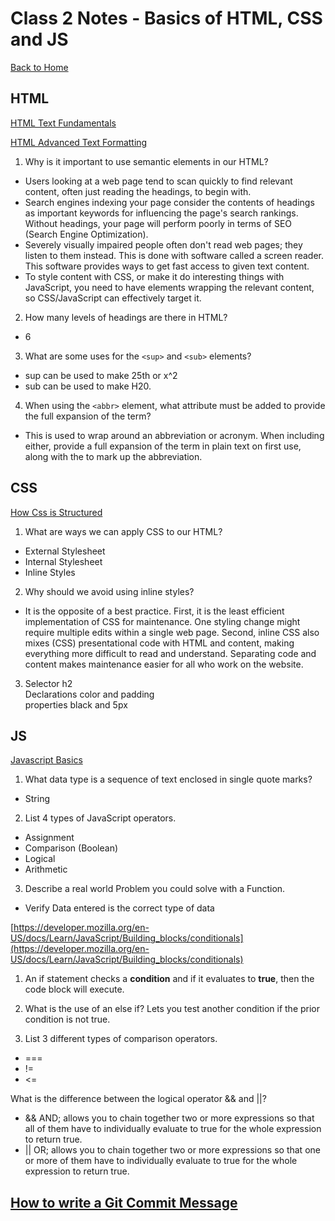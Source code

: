 # Class 2 Notes - Basics of HTML, CSS and JS 

[Back to Home](../README.md)

## HTML

[HTML Text Fundamentals](https://developer.mozilla.org/en-US/docs/Learn/HTML/Introduction_to_HTML/HTML_text_fundamentals)

[HTML Advanced Text Formatting](https://developer.mozilla.org/en-US/docs/Learn/HTML/Introduction_to_HTML/Advanced_text_formatting)

1) Why is it important to use semantic elements in our HTML?

+ Users looking at a web page tend to scan quickly to find relevant content, often just reading the headings, to begin with. 
+ Search engines indexing your page consider the contents of headings as important keywords for influencing the page's search rankings. Without headings, your page will perform poorly in terms of SEO (Search Engine Optimization).
+ Severely visually impaired people often don't read web pages; they listen to them instead. This is done with software called a screen reader. This software provides ways to get fast access to given text content.
+ To style content with CSS, or make it do interesting things with JavaScript, you need to have elements wrapping the relevant content, so CSS/JavaScript can effectively target it.

2) How many levels of headings are there in HTML?
 + 6

3) What are some uses for the `<sup>` and `<sub>` elements?
 + sup can be used to make 25th or x^2
 + sub can be used to make H20.

4) When using the `<abbr>` element, what attribute must be added to provide the full expansion of the term?

+  This is used to wrap around an abbreviation or acronym. When including either, provide a full expansion of the term in plain text on first use, along with the <abbr> to mark up the abbreviation.

## CSS

[How Css is Structured](https://developer.mozilla.org/en-US/docs/Learn/CSS/First_steps/How_CSS_is_structured)

1) What are ways we can apply CSS to our HTML? 

+ External Stylesheet
+ Internal Stylesheet
+ Inline Styles

2) Why should we avoid using inline styles?

+ It is the opposite of a best practice. First, it is the least efficient implementation of CSS for maintenance. One styling change might require multiple edits within a single web page. Second, inline CSS also mixes (CSS) presentational code with HTML and content, making everything more difficult to read and understand. Separating code and content makes maintenance easier for all who work on the website.

3) Selector h2  
    Declarations color and padding  
    properties black and 5px

## JS

[Javascript Basics](https://developer.mozilla.org/en-US/docs/Learn/Getting_started_with_the_web/JavaScript_basics)

1) What data type is a sequence of text enclosed in single quote marks? 
+ String
 2) List 4 types of JavaScript operators.
 + Assignment
 + Comparison (Boolean)
 + Logical
 + Arithmetic
3) Describe a real world Problem you could solve with a Function.
+ Verify Data entered is the correct type of data

[https://developer.mozilla.org/en-US/docs/Learn/JavaScript/Building_blocks/conditionals](https://developer.mozilla.org/en-US/docs/Learn/JavaScript/Building_blocks/conditionals)

1) An if statement checks a **condition** and if it evaluates to **true**, then the code block will execute.

2) What is the use of an else if? Lets you test another condition if the prior condition is not true.

3) List 3 different types of comparison operators.
+ ===
+ !=
+ <=

What is the difference between the logical operator && and ||?

+ && AND; allows you to chain together two or more expressions so that all of them have to individually evaluate to true for the whole expression to return true.
+ || OR; allows you to chain together two or more expressions so that one or more of them have to individually evaluate to true for the whole expression to return true.

## [How to write a Git Commit Message](https://chris.beams.io/posts/git-commit/)

